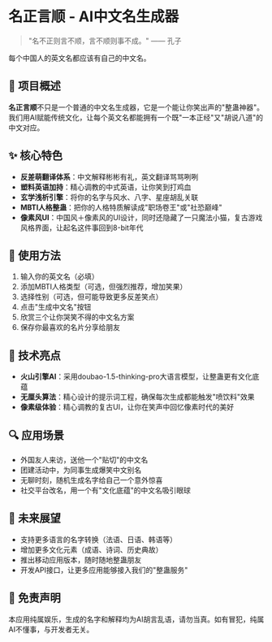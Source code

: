 # 名正言顺 - AI中文名生成器
> "名不正则言不顺，言不顺则事不成。" —— 孔子

每个中国人的英文名都应该有自己的中文名。

## 🔮 项目概述

**名正言顺**不只是一个普通的中文名生成器，它是一个能让你笑出声的"整蛊神器"。我们用AI赋能传统文化，让每个英文名都能拥有一个既"一本正经"又"胡说八道"的中文对应。

## ✨ 核心特色

- **反差萌翻译体系**：中文解释彬彬有礼，英文翻译骂骂咧咧
- **塑料英语加持**：精心调教的中式英语，让你笑到打鸡血
- **玄学浅析引擎**：将你的名字与风水、八字、星座胡乱关联
- **MBTI人格整蛊**：把你的人格特质解读成"职场卷王"或"社恐巅峰"
- **像素风UI**：中国风＋像素风的UI设计，同时还隐藏了一只魔法小猫，复古游戏风格界面，让起名这件事回到8-bit年代

## 🚀 使用方法

1. 输入你的英文名（必填）
2. 添加MBTI人格类型（可选，但强烈推荐，增加笑果）
3. 选择性别（可选，但可能导致更多反差笑点）
4. 点击"生成中文名"按钮
5. 欣赏三个让你哭笑不得的中文名方案
6. 保存你最喜欢的名片分享给朋友

## 🧠 技术亮点

- **火山引擎AI**：采用doubao-1.5-thinking-pro大语言模型，让整蛊更有文化底蕴
- **无厘头算法**：精心设计的提示词工程，确保每次生成都能触发"喷饮料"效果
- **像素级体验**：精心调教的复古UI，让你在笑声中回忆像素时代的美好

## 🔍 应用场景

- 外国友人来访，送他一个"贴切"的中文名
- 团建活动中，为同事生成爆笑中文别名
- 无聊时刻，随机生成名字给自己一个意外惊喜
- 社交平台改名，用一个有"文化底蕴"的中文名吸引眼球

## 🌈 未来展望

- 支持更多语言的名字转换（法语、日语、韩语等）
- 增加更多文化元素（成语、诗词、历史典故）
- 推出移动应用版本，随时随地整蛊朋友
- 开发API接口，让更多应用能够接入我们的"整蛊服务"

## 🙏 免责声明

本应用纯属娱乐，生成的名字和解释均为AI胡言乱语，请勿当真。如有冒犯，纯属AI不懂事，与开发者无关。
